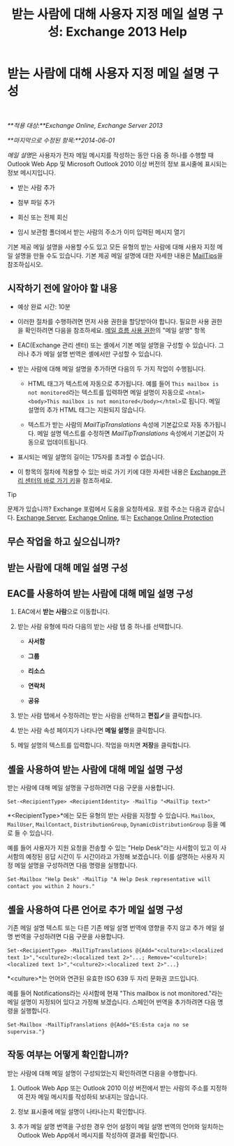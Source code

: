 ﻿---
title: '받는 사람에 대해 사용자 지정 메일 설명 구성: Exchange 2013 Help'
TOCTitle: 받는 사람에 대해 사용자 지정 메일 설명 구성
ms:assetid: df8ee7ae-2486-4890-b057-cda87b4cb1ec
ms:mtpsurl: https://technet.microsoft.com/ko-kr/library/Dd638199(v=EXCHG.150)
ms:contentKeyID: 52057971
ms.date: 05/22/2018
mtps_version: v=EXCHG.150
ms.translationtype: MT
---

# 받는 사람에 대해 사용자 지정 메일 설명 구성

 

_**적용 대상:**Exchange Online, Exchange Server 2013_

_**마지막으로 수정된 항목:**2014-06-01_

*메일 설명*은 사용자가 전자 메일 메시지를 작성하는 동안 다음 중 하나를 수행할 때 Outlook Web App 및 Microsoft Outlook 2010 이상 버전의 정보 표시줄에 표시되는 정보 메시지입니다.

  - 받는 사람 추가

  - 첨부 파일 추가

  - 회신 또는 전체 회신

  - 임시 보관함 폴더에서 받는 사람의 주소가 이미 입력된 메시지 열기

기본 제공 메일 설명을 사용할 수도 있고 모든 유형의 받는 사람에 대해 사용자 지정 메일 설명을 만들 수도 있습니다. 기본 제공 메일 설명에 대한 자세한 내용은 [MailTips](mailtips-exchange-2013-help.md)을 참조하십시오.

## 시작하기 전에 알아야 할 내용

  - 예상 완료 시간: 10분

  - 이러한 절차를 수행하려면 먼저 사용 권한을 할당받아야 합니다. 필요한 사용 권한을 확인하려면 다음을 참조하세요. [메일 흐름 사용 권한](mail-flow-permissions-exchange-2013-help.md)의 "메일 설명" 항목

  - EAC(Exchange 관리 센터) 또는 셸에서 기본 메일 설명을 구성할 수 있습니다. 그러나 추가 메일 설명 번역은 셸에서만 구성할 수 있습니다.

  - 받는 사람에 대해 메일 설명을 추가하면 다음의 두 가지 작업이 수행됩니다.
    
      - HTML 태그가 텍스트에 자동으로 추가됩니다. 예를 들어 `This mailbox is not monitored`라는 텍스트를 입력하면 메일 설명이 자동으로 `<html><body>This mailbox is not monitored</body></html>`로 됩니다. 메일 설명의 추가 HTML 태그는 지원되지 않습니다.
    
      - 텍스트가 받는 사람의 *MailTipTranslations* 속성에 기본값으로 자동 추가됩니다. 메일 설명 텍스트를 수정하면 *MailTipTranslations* 속성에서 기본값이 자동으로 업데이트됩니다.

  - 표시되는 메일 설명의 길이는 175자를 초과할 수 없습니다.

  - 이 항목의 절차에 적용할 수 있는 바로 가기 키에 대한 자세한 내용은 [Exchange 관리 센터의 바로 가기 키](keyboard-shortcuts-in-the-exchange-admin-center-exchange-online-protection-help.md)을 참조하세요.


> [!TIP]
> 문제가 있습니까? Exchange 포럼에서 도움을 요청하세요. 포럼 주소는 다음과 같습니다. <A href="https://go.microsoft.com/fwlink/p/?linkid=60612">Exchange Server</A>, <A href="https://go.microsoft.com/fwlink/p/?linkid=267542">Exchange Online</A>, 또는 <A href="https://go.microsoft.com/fwlink/p/?linkid=285351">Exchange Online Protection</A>



## 무슨 작업을 하고 싶으십니까?

## 받는 사람에 대해 메일 설명 구성

## EAC를 사용하여 받는 사람에 대해 메일 설명 구성

1.  EAC에서 **받는 사람**으로 이동합니다.

2.  받는 사람 유형에 따라 다음의 받는 사람 탭 중 하나를 선택합니다.
    
      - **사서함**
    
      - **그룹**
    
      - **리소스**
    
      - **연락처**
    
      - **공유**

3.  받는 사람 탭에서 수정하려는 받는 사람을 선택하고 **편집**![편집 아이콘](images/JJ218640.6f53ccb2-1f13-4c02-bea0-30690e6ea71d(EXCHG.150).gif "편집 아이콘")을 클릭합니다.

4.  받는 사람 속성 페이지가 나타나면 **메일 설명**을 클릭합니다.

5.  메일 설명의 텍스트를 입력합니다. 작업을 마치면 **저장**을 클릭합니다.

## 셸을 사용하여 받는 사람에 대해 메일 설명 구성

받는 사람에 대해 메일 설명을 구성하려면 다음 구문을 사용합니다.

    Set-<RecipientType> <RecipientIdentity> -MailTip "<MailTip text>"

*\<RecipientType\>*에는 모든 유형의 받는 사람을 지정할 수 있습니다. `Mailbox`, `MailUser`, `MailContact`, `DistributionGroup`, `DynamicDistributionGroup` 등을 예로 들 수 있습니다.

예를 들어 사용자가 지원 요청을 전송할 수 있는 "Help Desk"라는 사서함이 있고 이 사서함의 예정된 응답 시간이 두 시간이라고 가정해 보겠습니다. 이를 설명하는 사용자 지정 메일 설명을 구성하려면 다음 명령을 실행합니다.

    Set-Mailbox "Help Desk" -MailTip "A Help Desk representative will contact you within 2 hours."

## 셸을 사용하여 다른 언어로 추가 메일 설명 구성

기존 메일 설명 텍스트 또는 다른 기존 메일 설명 번역에 영향을 주지 않고 추가 메일 설명 번역을 구성하려면 다음 구문을 사용합니다.

    Set-<RecipientType> -MailTipTranslations @{Add="<culture1>:<localized text 1>","<culture2>:<localized text 2>"...; Remove="<culture1>:<localized text 1>","<culture2>:<localized text 2>"...}

*\<culture\>*는 언어와 연관된 유효한 ISO 639 두 자리 문화권 코드입니다.

예를 들어 Notifications라는 사서함에 현재 "This mailbox is not monitored."라는 메일 설명이 지정되어 있다고 가정해 보겠습니다. 스페인어 번역을 추가하려면 다음 명령을 실행합니다.

    Set-Mailbox -MailTipTranslations @{Add="ES:Esta caja no se supervisa."}

## 작동 여부는 어떻게 확인합니까?

받는 사람에 대해 메일 설명이 구성되었는지 확인하려면 다음을 수행합니다.

1.  Outlook Web App 또는 Outlook 2010 이상 버전에서 받는 사람의 주소를 지정하여 전자 메일 메시지를 작성하되 보내지는 않습니다.

2.  정보 표시줄에 메일 설명이 나타나는지 확인합니다.

3.  추가 메일 설명 번역을 구성한 경우 언어 설정이 메일 설명 번역의 언어와 일치하는 Outlook Web App에서 메시지를 작성하여 결과를 확인합니다.

